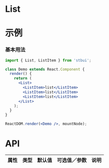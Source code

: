 # List

# 示例

### 基本用法

<!--demo-->

```jsx
import { List, ListItem } from 'stbui';

class Demo extends React.Component {
  render() {
    return (
      <List>
        <ListItem>list</ListItem>
        <ListItem>list</ListItem>
        <ListItem>list</ListItem>
      </List>
    );
  }
}

ReactDOM.render(<Demo />, mountNode);
```

<!--:::-->

# API

| 属性 | 类型 | 默认值 | 可选值／参数 | 说明 |
| :--- | :--- | :----- | :----------- | :--- |

